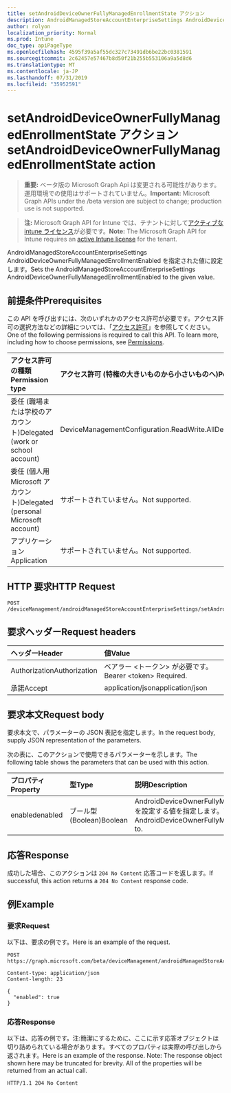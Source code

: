 ```yaml
---
title: setAndroidDeviceOwnerFullyManagedEnrollmentState アクション
description: AndroidManagedStoreAccountEnterpriseSettings AndroidDeviceOwnerFullyManagedEnrollmentEnabled を指定された値に設定します。
author: rolyon
localization_priority: Normal
ms.prod: Intune
doc_type: apiPageType
ms.openlocfilehash: 4595f39a5af55dc327c73491db6be22bc0381591
ms.sourcegitcommit: 2c62457e57467b8d50f21b255b553106a9a5d8d6
ms.translationtype: MT
ms.contentlocale: ja-JP
ms.lasthandoff: 07/31/2019
ms.locfileid: "35952591"
---
```

# <a name="setandroiddeviceownerfullymanagedenrollmentstate-action"></a><span data-ttu-id="96c21-103">setAndroidDeviceOwnerFullyManagedEnrollmentState アクション</span><span class="sxs-lookup"><span data-stu-id="96c21-103">setAndroidDeviceOwnerFullyManagedEnrollmentState action</span></span>

> <span data-ttu-id="96c21-104">**重要:** ベータ版の Microsoft Graph Api は変更される可能性があります。運用環境での使用はサポートされていません。</span><span class="sxs-lookup"><span data-stu-id="96c21-104">**Important:** Microsoft Graph APIs under the /beta version are subject to change; production use is not supported.</span></span>

> <span data-ttu-id="96c21-105">**注:** Microsoft Graph API for Intune では、テナントに対して[アクティブな intune ライセンス](https://go.microsoft.com/fwlink/?linkid=839381)が必要です。</span><span class="sxs-lookup"><span data-stu-id="96c21-105">**Note:** The Microsoft Graph API for Intune requires an [active Intune license](https://go.microsoft.com/fwlink/?linkid=839381) for the tenant.</span></span>

<span data-ttu-id="96c21-106">AndroidManagedStoreAccountEnterpriseSettings AndroidDeviceOwnerFullyManagedEnrollmentEnabled を指定された値に設定します。</span><span class="sxs-lookup"><span data-stu-id="96c21-106">Sets the AndroidManagedStoreAccountEnterpriseSettings AndroidDeviceOwnerFullyManagedEnrollmentEnabled to the given value.</span></span>

## <a name="prerequisites"></a><span data-ttu-id="96c21-107">前提条件</span><span class="sxs-lookup"><span data-stu-id="96c21-107">Prerequisites</span></span>
<span data-ttu-id="96c21-p101">この API を呼び出すには、次のいずれかのアクセス許可が必要です。アクセス許可の選択方法などの詳細については、「[アクセス許可](/graph/permissions-reference)」を参照してください。</span><span class="sxs-lookup"><span data-stu-id="96c21-p101">One of the following permissions is required to call this API. To learn more, including how to choose permissions, see [Permissions](/graph/permissions-reference).</span></span>

|<span data-ttu-id="96c21-110">アクセス許可の種類</span><span class="sxs-lookup"><span data-stu-id="96c21-110">Permission type</span></span>|<span data-ttu-id="96c21-111">アクセス許可 (特権の大きいものから小さいものへ)</span><span class="sxs-lookup"><span data-stu-id="96c21-111">Permissions (from most to least privileged)</span></span>|
|:---|:---|
|<span data-ttu-id="96c21-112">委任 (職場または学校のアカウント)</span><span class="sxs-lookup"><span data-stu-id="96c21-112">Delegated (work or school account)</span></span>|<span data-ttu-id="96c21-113">DeviceManagementConfiguration.ReadWrite.All</span><span class="sxs-lookup"><span data-stu-id="96c21-113">DeviceManagementConfiguration.ReadWrite.All</span></span>|
|<span data-ttu-id="96c21-114">委任 (個人用 Microsoft アカウント)</span><span class="sxs-lookup"><span data-stu-id="96c21-114">Delegated (personal Microsoft account)</span></span>|<span data-ttu-id="96c21-115">サポートされていません。</span><span class="sxs-lookup"><span data-stu-id="96c21-115">Not supported.</span></span>|
|<span data-ttu-id="96c21-116">アプリケーション</span><span class="sxs-lookup"><span data-stu-id="96c21-116">Application</span></span>|<span data-ttu-id="96c21-117">サポートされていません。</span><span class="sxs-lookup"><span data-stu-id="96c21-117">Not supported.</span></span>|

## <a name="http-request"></a><span data-ttu-id="96c21-118">HTTP 要求</span><span class="sxs-lookup"><span data-stu-id="96c21-118">HTTP Request</span></span>
<!-- {
  "blockType": "ignored"
}
-->
``` http
POST /deviceManagement/androidManagedStoreAccountEnterpriseSettings/setAndroidDeviceOwnerFullyManagedEnrollmentState
```

## <a name="request-headers"></a><span data-ttu-id="96c21-119">要求ヘッダー</span><span class="sxs-lookup"><span data-stu-id="96c21-119">Request headers</span></span>
|<span data-ttu-id="96c21-120">ヘッダー</span><span class="sxs-lookup"><span data-stu-id="96c21-120">Header</span></span>|<span data-ttu-id="96c21-121">値</span><span class="sxs-lookup"><span data-stu-id="96c21-121">Value</span></span>|
|:---|:---|
|<span data-ttu-id="96c21-122">Authorization</span><span class="sxs-lookup"><span data-stu-id="96c21-122">Authorization</span></span>|<span data-ttu-id="96c21-123">ベアラー &lt;トークン&gt; が必要です。</span><span class="sxs-lookup"><span data-stu-id="96c21-123">Bearer &lt;token&gt; Required.</span></span>|
|<span data-ttu-id="96c21-124">承諾</span><span class="sxs-lookup"><span data-stu-id="96c21-124">Accept</span></span>|<span data-ttu-id="96c21-125">application/json</span><span class="sxs-lookup"><span data-stu-id="96c21-125">application/json</span></span>|

## <a name="request-body"></a><span data-ttu-id="96c21-126">要求本文</span><span class="sxs-lookup"><span data-stu-id="96c21-126">Request body</span></span>
<span data-ttu-id="96c21-127">要求本文で、パラメーターの JSON 表記を指定します。</span><span class="sxs-lookup"><span data-stu-id="96c21-127">In the request body, supply JSON representation of the parameters.</span></span>

<span data-ttu-id="96c21-128">次の表に、このアクションで使用できるパラメーターを示します。</span><span class="sxs-lookup"><span data-stu-id="96c21-128">The following table shows the parameters that can be used with this action.</span></span>

|<span data-ttu-id="96c21-129">プロパティ</span><span class="sxs-lookup"><span data-stu-id="96c21-129">Property</span></span>|<span data-ttu-id="96c21-130">型</span><span class="sxs-lookup"><span data-stu-id="96c21-130">Type</span></span>|<span data-ttu-id="96c21-131">説明</span><span class="sxs-lookup"><span data-stu-id="96c21-131">Description</span></span>|
|:---|:---|:---|
|<span data-ttu-id="96c21-132">enabled</span><span class="sxs-lookup"><span data-stu-id="96c21-132">enabled</span></span>|<span data-ttu-id="96c21-133">ブール型 (Boolean)</span><span class="sxs-lookup"><span data-stu-id="96c21-133">Boolean</span></span>|<span data-ttu-id="96c21-134">AndroidDeviceOwnerFullyManagedEnrollmentEnabled を設定する値を指定します。</span><span class="sxs-lookup"><span data-stu-id="96c21-134">The value to set AndroidDeviceOwnerFullyManagedEnrollmentEnabled to.</span></span>|



## <a name="response"></a><span data-ttu-id="96c21-135">応答</span><span class="sxs-lookup"><span data-stu-id="96c21-135">Response</span></span>
<span data-ttu-id="96c21-136">成功した場合、このアクションは `204 No Content` 応答コードを返します。</span><span class="sxs-lookup"><span data-stu-id="96c21-136">If successful, this action returns a `204 No Content` response code.</span></span>

## <a name="example"></a><span data-ttu-id="96c21-137">例</span><span class="sxs-lookup"><span data-stu-id="96c21-137">Example</span></span>

### <a name="request"></a><span data-ttu-id="96c21-138">要求</span><span class="sxs-lookup"><span data-stu-id="96c21-138">Request</span></span>
<span data-ttu-id="96c21-139">以下は、要求の例です。</span><span class="sxs-lookup"><span data-stu-id="96c21-139">Here is an example of the request.</span></span>
``` http
POST https://graph.microsoft.com/beta/deviceManagement/androidManagedStoreAccountEnterpriseSettings/setAndroidDeviceOwnerFullyManagedEnrollmentState

Content-type: application/json
Content-length: 23

{
  "enabled": true
}
```

### <a name="response"></a><span data-ttu-id="96c21-140">応答</span><span class="sxs-lookup"><span data-stu-id="96c21-140">Response</span></span>
<span data-ttu-id="96c21-p102">以下は、応答の例です。注:簡潔にするために、ここに示す応答オブジェクトは切り詰められている場合があります。すべてのプロパティは実際の呼び出しから返されます。</span><span class="sxs-lookup"><span data-stu-id="96c21-p102">Here is an example of the response. Note: The response object shown here may be truncated for brevity. All of the properties will be returned from an actual call.</span></span>
``` http
HTTP/1.1 204 No Content
```





